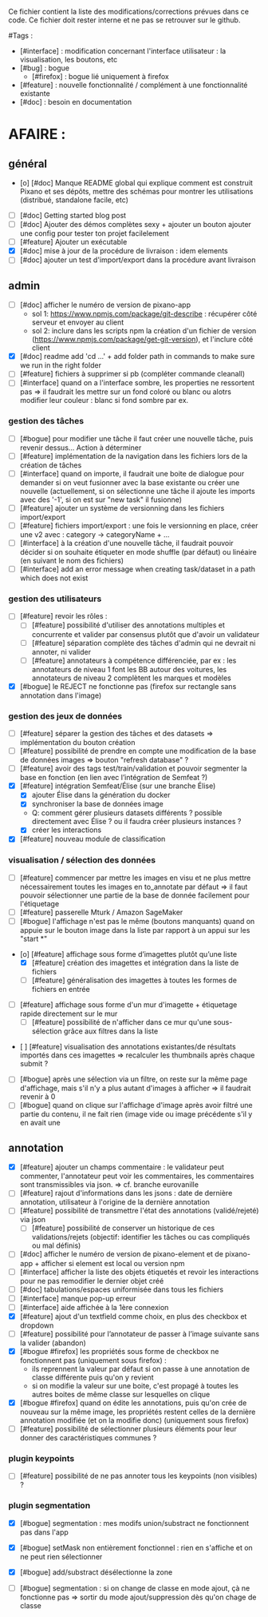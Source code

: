 Ce fichier contient la liste des modifications/corrections prévues dans ce code. Ce fichier doit rester interne et ne pas se retrouver sur le github.  

#Tags :
- [#interface] : modification concernant l'interface utilisateur : la visualisation, les boutons, etc
- [#bug] : bogue
	- [#firefox] : bogue lié uniquement à firefox
- [#feature] : nouvelle fonctionnalité / complément à une fonctionnalité existante
- [#doc] : besoin en documentation


# AFAIRE :

## général
- [o] [#doc] Manque README global qui explique comment est construit Pixano et ses dépôts, mettre des schémas pour montrer les utilisations (distribué, standalone facile, etc)
- [ ] [#doc] Getting started blog post
- [ ] [#doc] Ajouter des démos complètes sexy + ajouter un bouton ajouter une config pour tester ton projet facilelement
- [ ] [#feature] Ajouter un exécutable
- [x] [#doc] mise à jour de la procédure de livraison : idem elements
- [ ] [#doc] ajouter un test d'import/export dans la procédure avant livraison

## admin
- [ ] [#doc] afficher le numéro de version de pixano-app
	- sol 1: https://www.npmjs.com/package/git-describe : récupérer côté serveur et envoyer au client
	- sol 2: inclure dans les scripts npm la création d'un fichier de version (https://www.npmjs.com/package/get-git-version), et l'inclure côté client
- [x] [#doc] readme add 'cd ...' + add folder path in commands to make sure we run in the right folder
- [ ] [#feature] fichiers à supprimer si pb (compléter commande cleanall)
- [ ] [#interface] quand on a l'interface sombre, les properties ne ressortent pas => il faudrait les mettre sur un fond coloré ou blanc ou alotrs modifier leur couleur : blanc si fond sombre par ex.
### gestion des tâches
- [ ] [#bogue] pour modifier une tâche il faut créer une nouvelle tâche, puis revenir dessus... Action à déterminer
- [ ] [#feature] implémentation de la navigation dans les fichiers lors de la création de tâches
- [ ] [#interface] quand on importe, il faudrait une boite de dialogue pour demander si on veut fusionner avec la base existante ou créer une nouvelle (actuellement, si on sélectionne une tâche il ajoute les imports avec des '-1', si on est sur "new task" il fusionne)
- [ ] [#feature] ajouter un système de versionning dans les fichiers import/export
- [ ] [#feature] fichiers import/export : une fois le versionning en place, créer une v2 avec : category -> categoryName + ...
- [ ] [#interface] à la création d'une nouvelle tâche, il faudrait pouvoir décider si on souhaite étiqueter en mode shuffle (par défaut) ou linéaire (en suivant le nom des fichiers)
- [ ] [#interface] add an error message when creating task/dataset in a path which does not exist
### gestion des utilisateurs
- [ ] [#feature] revoir les rôles :
	- [ ] [#feature] possibilité d'utiliser des annotations multiples et concurrente et valider par consensus plutôt que d'avoir un validateur
	- [ ] [#feature] séparation complète des tâches d'admin qui ne devrait ni annoter, ni valider
	- [ ] [#feature] annotateurs à compétence différenciée, par ex : les annotateurs de niveau 1 font les BB autour des voitures, les annotateurs de niveau 2 complètent les marques et modèles
- [x] [#bogue] le REJECT ne fonctionne pas (firefox sur rectangle sans annotation dans l'image)
### gestion des jeux de données
- [ ] [#feature] séparer la gestion des tâches et des datasets => implémentation du bouton création
- [ ] [#feature] possibilité de prendre en compte une modification de la base de données images => bouton "refresh database" ?
- [ ] [#feature] avoir des tags test/train/validation et pouvoir segmenter la base en fonction (en lien avec l’intégration de Semfeat ?)
- [x] [#feature] intégration Semfeat/Élise (sur une branche Élise)
	- [x] ajouter Élise dans la génération du docker
	- [x] synchroniser la base de données image
	- Q: comment gérer plusieurs datasets différents ? possible directement avec Élise ? ou il faudra créer plusieurs instances ?
	- [x] créer les interactions
- [x] [#feature] nouveau module de classification
### visualisation / sélection des données
- [ ] [#feature] commencer par mettre les images en visu et ne plus mettre nécessairement toutes les images en to_annotate par défaut => il faut pouvoir sélectionner une partie de la base de donnée facilement pour l'étiquetage
- [ ] [#feature] passerelle Mturk / Amazon SageMaker
- [ ] [#bogue] l'affichage n'est pas le même (boutons manquants) quand on appuie sur le bouton image dans la liste par rapport à un appui sur les "start *"
- [o] [#feature] affichage sous forme d’imagettes plutôt qu’une liste
	- [x] [#feature] création des imagettes et intégration dans la liste de fichiers
	- [ ] [#feature] généralisation des imagettes à toutes les formes de fichiers en entrée
- [ ] [#feature] affichage sous forme d'un mur d'imagette + étiquetage rapide directement sur le mur
	- [ ] [#feature] possibilité de n'afficher dans ce mur qu'une sous-sélection grâce aux filtres dans la liste
- [ ] [#feature] visualisation des annotations existantes/de résultats importés dans ces imagettes => recalculer les thumbnails après chaque submit ?
- [ ] [#bogue] après une sélection via un filtre, on reste sur la même page d'affichage, mais s'il n'y a plus autant d'images à afficher => il faudrait revenir à 0
- [ ] [#bogue] quand on clique sur l'affichage d'image après avoir filtré une partie du contenu, il ne fait rien (image vide ou image précédente s'il y en avait une

## annotation
- [x] [#feature] ajouter un champs commentaire : le validateur peut commenter, l'annotateur peut voir les commentaires, les commentaires sont transmissibles via json. => cf. branche eurovanille
- [ ] [#feature] rajout d'informations dans les jsons : date de dernière annotation, utilisateur à l'origine de la dernière annotation
- [ ] [#feature] possibilité de transmettre l'état des annotations (validé/rejeté) via json
	- [ ] [#feature] possibilité de conserver un historique de ces validations/rejets (objectif: identifier les tâches ou cas compliqués ou mal définis)
- [ ] [#doc] afficher le numéro de version de pixano-element et de pixano-app + afficher si element est local ou version npm
- [ ] [#interface] afficher la liste des objets étiquetés et revoir les interactions pour ne pas remodifier le dernier objet créé
- [ ] [#doc] tabulations/espaces uniformisée dans tous les fichiers
- [ ] [#interface] manque pop-up erreur
- [ ] [#interface] aide affichée à la 1ère connexion
- [x] [#feature] ajout d'un textfield comme choix, en plus des checkbox et dropdown
- [ ] [#feature] possibilité pour l’annotateur de passer à l’image suivante sans la valider (abandon)
- [x] [#bogue #firefox] les propriétés sous forme de checkbox ne fonctionnent pas (uniquement sous firefox) :
	- ils reprennent la valeur par défaut si on passe à une annotation de classe différente puis qu'on y revient
	- si on modifie la valeur sur une boite, c'est propagé à toutes les autres boites de même classe sur lesquelles on clique
- [x] [#bogue #firefox] quand on édite les annotations, puis qu'on crée de nouveau sur la même image, les propriétés restent celles de la dernière annotation modifiée (et on la modifie donc) (uniquement sous firefox)
- [ ] [#feature] possibilité de sélectionner plusieurs éléments pour leur donner des caractéristiques communes ?
### plugin keypoints
- [ ] [#feature] possibilité de ne pas annoter tous les keypoints (non visibles) ?
### plugin segmentation
- [x] [#bogue] segmentation : mes modifs union/substract ne fonctionnent pas dans l'app
- [x] [#bogue] setMask non entièrement fonctionnel : rien en s'affiche et on ne peut rien sélectionner
- [x] [#bogue] add/substract désélectionne la zone
- [ ] [#bogue] segmentation : si on change de classe en mode ajout, çà ne fonctionne pas => sortir du mode ajout/suppression dès qu'on chage de classe


